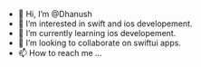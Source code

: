 - 👋 Hi, I’m @Dhanush
- 👀 I’m interested in swift and ios developement.
- 🌱 I’m currently learning ios developement.
- 💞️ I’m looking to collaborate on swiftui apps.
- 📫 How to reach me ...

<!---
CoderBoy06/CoderBoy06 is a ✨ special ✨ repository because its `README.md` (this file) appears on your GitHub profile.
You can click the Preview link to take a look at your changes.
--->
